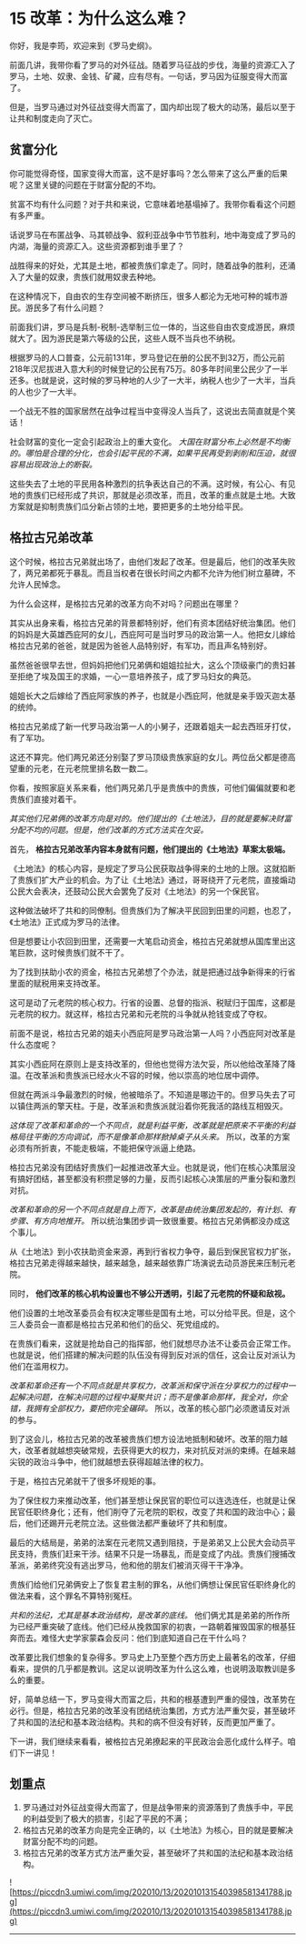 # 15 改革：为什么这么难？

你好，我是李筠，欢迎来到《罗马史纲》。

前面几讲，我带你看了罗马的对外征战。随着罗马征战的步伐，海量的资源汇入了罗马，土地、奴隶、金钱、矿藏，应有尽有。一句话，罗马因为征服变得大而富了。

但是，当罗马通过对外征战变得大而富了，国内却出现了极大的动荡，最后以至于让共和制度走向了灭亡。

## 贫富分化

你可能觉得奇怪，国家变得大而富，这不是好事吗？怎么带来了这么严重的后果呢？这里关键的问题在于财富分配的不均。

贫富不均有什么问题？对于共和来说，它意味着地基塌掉了。我带你看看这个问题有多严重。

话说罗马在布匿战争、马其顿战争、叙利亚战争中节节胜利，地中海变成了罗马的内湖，海量的资源汇入。这些资源都到谁手里了？

战胜得来的好处，尤其是土地，都被贵族们拿走了。同时，随着战争的胜利，还涌入了大量的奴隶，贵族们就用奴隶去种地。

在这种情况下，自由农的生存空间被不断挤压，很多人都沦为无地可种的城市游民。游民多了有什么问题？

前面我们讲，罗马是兵制-税制-选举制三位一体的，当这些自由农变成游民，麻烦就大了。因为游民是第六等级的公民，这些人既不当兵也不纳税。

根据罗马的人口普查，公元前131年，罗马登记在册的公民不到32万，而公元前218年汉尼拔进入意大利的时候登记的公民有75万。80多年时间里公民少了一半还多。也就是说，这时候的罗马种地的人少了一大半，纳税人也少了一大半，当兵的人也少了一大半。

一个战无不胜的国家居然在战争过程当中变得没人当兵了，这说出去简直就是个笑话！

社会财富的变化一定会引起政治上的重大变化。 *大国在财富分布上必然是不均衡的。哪怕是合理的分化，也会引起平民的不满，如果平民再受到剥削和压迫，就很容易出现政治上的断裂。*

这些失去了土地的平民用各种激烈的抗争表达自己的不满。这时候，有公心、有见地的贵族们已经形成了共识，那就是必须改革，而且，改革的重点就是土地。大致方案就是抑制贵族们瓜分新占领的土地，要把更多的土地分给平民。

## 格拉古兄弟改革

这个时候，格拉古兄弟就出场了，由他们发起了改革。但是最后，他们的改革失败了，两兄弟都死于暴乱。而且当权者在很长时间之内都不允许为他们树立墓碑，不允许人民悼念。

为什么会这样，是格拉古兄弟的改革方向不对吗？问题出在哪里？

其实从出身来看，格拉古兄弟的背景都特别好，他们有资本团结好统治集团。他们的妈妈是大英雄西庇阿的女儿，西庇阿可是当时罗马的政治第一人。他把女儿嫁给格拉古兄弟的爸爸，就是因为爸爸人品特别好，有军功，而且声名特别好。

虽然爸爸很早去世，但妈妈把他们兄弟俩和姐姐拉扯大，这么个顶级豪门的贵妇甚至拒绝了埃及国王的求婚，一心一意培养孩子，成了罗马妇女的典范。

姐姐长大之后嫁给了西庇阿家族的养子，也就是小西庇阿，他就是亲手毁灭迦太基的统帅。

格拉古兄弟成了新一代罗马政治第一人的小舅子，还跟着姐夫一起去西班牙打仗，有了军功。

这还不算完。他们两兄弟还分别娶了罗马顶级贵族家庭的女儿。两位岳父都是德高望重的元老，在元老院里排名数一数二。

你看，按照家庭关系来看，他们两兄弟几乎是贵族中的贵族，可他们偏偏就要和老贵族们直接对着干。

 *其实他们兄弟俩的改革方向是对的。他们提出的《土地法》，目的就是要解决财富分配不均的问题。但是，他们改革的方式方法实在欠妥。*

首先， **格拉古兄弟改革内容本身就有问题，他们提出的《土地法》草案太极端。**

《土地法》的核心内容，是规定了罗马公民获取战争得来的土地的上限。这就掐断了贵族们扩大产业的机会。为了让《土地法》通过，哥哥绕开了元老院，直接煽动公民大会表决，还鼓动公民大会罢免了反对《土地法》的另一个保民官。

这种做法破坏了共和的同僚制。但贵族们为了解决平民回到田里的问题，也忍了，《土地法》正式成为罗马的法律。

但是想要让小农回到田里，还需要一大笔启动资金，格拉古兄弟就想从国库里出这笔巨款，这时候贵族们就不干了。

为了找到扶助小农的资金，格拉古兄弟想了个办法，就是把通过战争新得来的行省里面的赋税用来支持改革。

这可是动了元老院的核心权力。行省的设置、总督的指派、税赋归于国库，这都是元老院的权力。就这样，格拉古兄弟和元老院的斗争就从抢钱变成了夺权。

前面不是说，格拉古兄弟的姐夫小西庇阿是罗马政治第一人吗？小西庇阿对改革是什么态度呢？

其实小西庇阿在原则上是支持改革的，但他也觉得方法欠妥，所以他给改革降了降温。在改革派和贵族派已经水火不容的时候，他以崇高的地位居中调停。

但就在两派斗争最激烈的时候，他被暗杀了。不知道是哪边干的。但罗马失去了可以镇住两派的擎天柱。于是，改革派和贵族派就沿着你死我活的路线互相毁灭。

 *这体现了改革和革命的一个不同点，就是利益平衡，改革就是把原来不平衡的利益格局往平衡的方向调试，而不是像革命那样掀掉桌子从头来。* 所以，改革的方案必须有所折衷，不能走极端，不能把保守派逼上绝路。

格拉古兄弟没有团结好贵族们一起推进改革大业。也就是说，他们在核心决策层没有搞好团结，甚至都没有积攒足够的力量，反而引起核心决策层的严重分裂和激烈对抗。

 *改革和革命的另一个不同点就是自上而下，改革是由统治集团发起的，有计划、有步骤、有方向地推开。* 所以统治集团步调一致很重要。格拉古兄弟俩都没办成这个事儿。

从《土地法》到小农扶助资金来源，再到行省权力争夺，最后到保民官权力扩张，格拉古兄弟走得越来越快，越来越急，越来越依靠广场演说去动员游民来压制元老院。

同时， **他们改革的核心机构设置也不够公开透明，引起了元老院的怀疑和敌视。**

他们设置的土地改革委员会有权决定哪些是国有土地，可以分给平民。但是，这个三人委员会一直都是格拉古兄弟和他们的岳父、死党组成的。

在贵族们看来，这就是抢劫自己的指挥部，他们就想尽办法不让委员会正常工作。也就是说，他们搭建的解决问题的队伍没有得到反对派的信任，这会让反对派认为他们在滥用权力。

 *改革和革命还有一个不同点就是共享权力，改革派和保守派在分享权力的过程中一起解决问题，在解决问题的过程中凝聚共识；而不是像革命那样，我全对，你全错，我拥有全部权力，要把你完全碾碎。* 所以，改革的核心部门必须邀请反对派的参与。

到了这会儿，格拉古兄弟的改革被贵族们想方设法地抵制和破坏。改革的阻力越大，改革者就越想突破常规，去获得更大的权力，来对抗反对派的束缚。在越来越尖锐的政治斗争中，他们就越想去获得超越法律的权力。

于是，格拉古兄弟就干了很多坏规矩的事。

为了保住权力来推动改革，他们甚至想让保民官的职位可以连选连任，也就是让保民官任职终身化；还有，他们削夺了元老院的职权，改变了共和国的政治中心；最后，他们还踢开元老院立法。这些做法都严重破坏了共和制度。

最后的大结局是，弟弟的法案在元老院又遇到阻挠，于是弟弟又上公民大会动员平民支持，贵族们赶来干涉。结果不只是一场暴乱，而是变成了内战。贵族们搜捕改革派，弟弟终究没有逃出罗马，他和他的朋友们被消灭得干干净净。

贵族们给他们兄弟俩安上了恢复君主制的罪名，从他们俩想让保民官任职终身化的做法来看，这个罪名不算特别冤枉。

 *共和的法纪，尤其是基本政治结构，是改革的底线。* 他们俩尤其是弟弟的所作所为已经严重突破了底线。他们已经从挽救国家的初衷，一路朝着摧毁国家的根基狂奔而去。难怪大史学家蒙森会反问：他们到底知道自己在干什么吗？

改革要比我们想象的复杂得多。罗马史上乃至整个西方历史上最著名的改革，仔细看来，提供的几乎都是教训。这足以说明改革为什么这么难，也说明汲取教训是多么的重要。

好，简单总结一下，罗马变得大而富之后，共和的根基遭到严重的侵蚀，改革势在必行。但是，格拉古兄弟的改革没有团结统治集团，方式方法严重欠妥，甚至破坏了共和国的法纪和基本政治结构。共和的病不但没有好转，反而更加严重了。

下一讲，我们继续来看看，被格拉古兄弟撩起来的平民政治会恶化成什么样子。咱们下一讲见！

## 划重点

1. 罗马通过对外征战变得大而富了，但是战争带来的资源落到了贵族手中，平民的利益受到了极大的损害，引起了平民的不满；
2. 格拉古兄弟的改革方向是完全正确的，以《土地法》为核心，目的就是要解决财富分配不均的问题。
3. 格拉古兄弟的改革方式方法严重欠妥，甚至破坏了共和国的法纪和基本政治结构。


![https://piccdn3.umiwi.com/img/202010/13/202010131540398581341788.jpg](https://piccdn3.umiwi.com/img/202010/13/202010131540398581341788.jpg)

---
